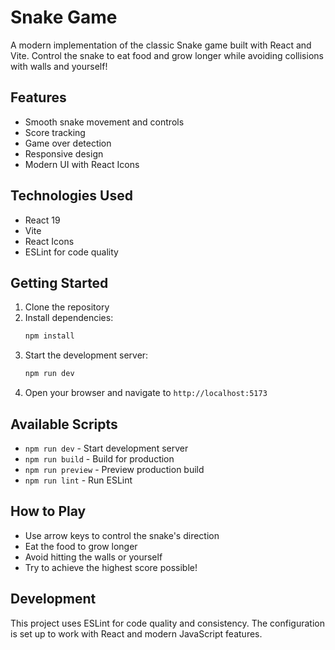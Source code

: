 # Snake Game

A modern implementation of the classic Snake game built with React and Vite. Control the snake to eat food and grow longer while avoiding collisions with walls and yourself!

## Features

- Smooth snake movement and controls
- Score tracking
- Game over detection
- Responsive design
- Modern UI with React Icons

## Technologies Used

- React 19
- Vite
- React Icons
- ESLint for code quality

## Getting Started

1. Clone the repository
2. Install dependencies:
   ```bash
   npm install
   ```
3. Start the development server:
   ```bash
   npm run dev
   ```
4. Open your browser and navigate to `http://localhost:5173`

## Available Scripts

- `npm run dev` - Start development server
- `npm run build` - Build for production
- `npm run preview` - Preview production build
- `npm run lint` - Run ESLint

## How to Play

- Use arrow keys to control the snake's direction
- Eat the food to grow longer
- Avoid hitting the walls or yourself
- Try to achieve the highest score possible!

## Development

This project uses ESLint for code quality and consistency. The configuration is set up to work with React and modern JavaScript features.
